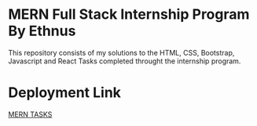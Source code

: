 # MERN Full Stack Internship Program By Ethnus

This repository consists of my solutions to the HTML, CSS, Bootstrap, Javascript and React Tasks completed throught the internship program. 

# Deployment Link 

[MERN TASKS]()
